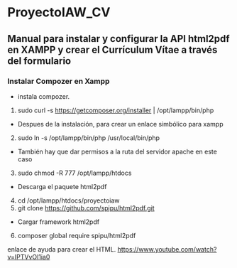 # ProyectoIAW_CV
## Manual para instalar y configurar la API html2pdf en XAMPP y crear el Currículum Vítae a través del formulario

### Instalar Compozer en Xampp

- instala compozer.
1. sudo curl -s https://getcomposer.org/installer | /opt/lampp/bin/php

- Despues  de la instalación, para crear un enlace simbólico para xampp

2. sudo ln -s /opt/lampp/bin/php /usr/local/bin/php

- También hay que dar permisos a la ruta del servidor apache en este caso

3. sudo chmod -R 777 /opt/lampp/htdocs


- Descarga el paquete html2pdf

4. cd /opt/lampp/htdocs/proyectoiaw
5. git clone https://github.com/spipu/html2pdf.git

- Cargar framework html2pdf
6. composer global require spipu/html2pdf

enlace de ayuda para crear el HTML.
https://www.youtube.com/watch?v=IPTVvOl1ia0

